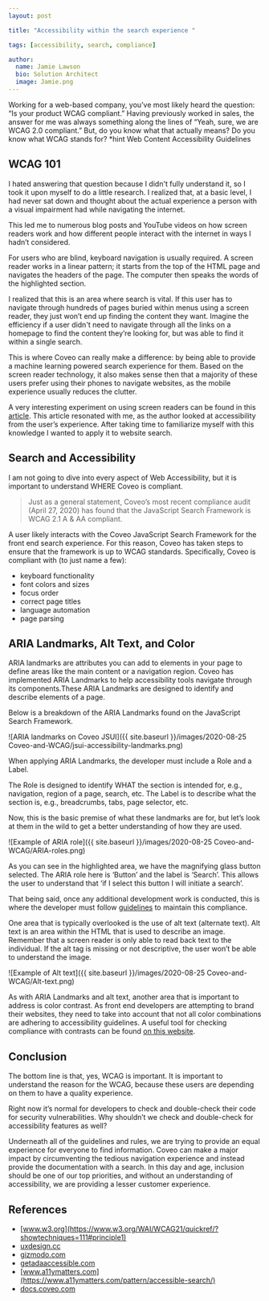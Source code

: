 ```yaml
---
layout: post

title: "Accessibility within the search experience "

tags: [accessibility, search, compliance]

author:
  name: Jamie Lawson
  bio: Solution Architect
  image: Jamie.png
---
```

Working for a web-based company, you’ve most likely heard the question: “Is your product WCAG compliant.” Having previously worked in sales, the answer for me was always something along the lines of “Yeah, sure, we are WCAG 2.0 compliant.” But, do you know what that actually means? Do you know what WCAG stands for? *hint Web Content Accessibility Guidelines

<!-- more -->

## WCAG 101

I hated answering that question because I didn't fully understand it, so I took it upon myself to do a little research. I realized that, at a basic level, I had never sat down and thought about the actual experience a person with a visual impairment had while navigating the internet.

This led me to numerous blog posts and YouTube videos on how screen readers work and how different people interact with the internet in ways I hadn’t considered. 

For users who are blind, keyboard navigation is usually required. A screen reader works in a linear pattern; it starts from the top of the HTML page and navigates the headers of the page. The computer then speaks the words of the highlighted section.

I realized that this is an area where search is vital. If this user has to navigate through hundreds of pages buried within menus using a screen reader, they just won’t end up finding the content they want. Imagine the efficiency if a user didn't need to navigate through all the links on a homepage to find the content they’re looking for, but was able to find it within a single search. 

This is where Coveo can really make a difference: by being able to provide a machine learning powered search experience for them. Based on the screen reader technology, it also makes sense then that a majority of these users prefer using their phones to navigate websites, as the mobile experience usually reduces the clutter.

A very interesting experiment on using screen readers can be found in this [article](https://www.smashingmagazine.com/2018/12/voiceover-screen-reader-web-apps/). This article resonated with me, as the author looked at accessibility from the user’s experience. After taking time to familiarize myself with this knowledge I wanted to apply it to website search.

## Search and Accessibility

I am not going to dive into every aspect of Web Accessibility, but it is important to understand WHERE Coveo is compliant. 
> Just as a general statement, Coveo’s most recent compliance audit (April 27, 2020) has found that the JavaScript Search Framework is WCAG 2.1 A & AA compliant.

A user likely interacts with the Coveo JavaScript Search Framework for the front end search experience. For this reason, Coveo has taken steps to ensure that the framework is up to WCAG standards. Specifically, Coveo is compliant with (to just name a few):

- keyboard functionality
- font colors and sizes
- focus order
- correct page titles
- language automation 
- page parsing

## ARIA Landmarks, Alt Text, and Color

ARIA landmarks are attributes you can add to elements in your page to define areas like the main content or a navigation region. Coveo has implemented ARIA Landmarks to help accessibility tools navigate through its components.These ARIA Landmarks are designed to identify and describe elements of a page.

Below is a breakdown of the ARIA Landmarks found on the JavaScript Search Framework.

![ARIA landmarks on Coveo JSUI]({{ site.baseurl }}/images/2020-08-25 Coveo-and-WCAG/jsui-accessibility-landmarks.png)

When applying ARIA Landmarks, the developer must include a Role and a Label.

The Role is designed to identify WHAT the section is intended for, e.g., navigation, region of a page, search, etc. The Label is to describe what the section is, e.g., breadcrumbs, tabs, page selector, etc. 

Now, this is the basic premise of what these landmarks are for, but let’s look at them in the wild to get a better understanding of how they are used.

![Example of ARIA role]({{ site.baseurl }}/images/2020-08-25 Coveo-and-WCAG/ARIA-roles.png)

As you can see in the highlighted area, we have the magnifying glass button selected. The ARIA role here is ‘Button’ and the label is ‘Search’. This allows the user to understand that ‘if I select this button I will initiate a search’.

That being said, once any additional development work is conducted, this is where the developer must follow [guidelines](https://www.w3.org/WAI/WCAG21/quickref/) to maintain this compliance.

One area that is typically overlooked is the use of alt text (alternate text). Alt text is an area within the HTML that is used to describe an image. Remember that a screen reader is only able to read back text to the individual. If the alt tag is missing or not descriptive, the user won’t be able to understand the image.

![Example of Alt text]({{ site.baseurl }}/images/2020-08-25 Coveo-and-WCAG/Alt-text.png)

As with ARIA Landmarks and alt text, another area that is important to address is color contrast. As front end developers are attempting to brand their websites, they need to take into account that not all color combinations are adhering to accessibility guidelines. A useful tool for checking compliance with contrasts can be found [on this website](https://snook.ca/technical/colour_contrast/colour.html#fg=01A982,bg=FFFFFF).

## Conclusion

The bottom line is that, yes, WCAG is important. It is important to understand the reason for the WCAG, because these users are depending on them to have a quality experience.

Right now it’s normal for developers to check and double-check their code for security vulnerabilities. Why shouldn’t we check and double-check for accessibility features as well? 

Underneath all of the guidelines and rules, we are trying to provide an equal experience for everyone to find information. Coveo can make a major impact by circumventing the tedious navigation experience and instead provide the documentation with a search. In this day and age, inclusion should be one of our top priorities, and without an understanding of accessibility, we are providing a lesser customer experience.

## References
- [www.w3.org](https://www.w3.org/WAI/WCAG21/quickref/?showtechniques=111#principle1)
- [uxdesign.cc](https://uxdesign.cc/how-visually-impaired-people-navigate-the-web-7f9eab9d9c37)
- [gizmodo.com](https://gizmodo.com/giz-explains-how-blind-people-see-the-internet-5620079)
- [getadaaccessible.com](https://getadaaccessible.com/ada-website/)
- [www.a11ymatters.com](https://www.a11ymatters.com/pattern/accessible-search/)
- [docs.coveo.com](https://docs.coveo.com/en/2666/javascript-search-framework/adding-ARIA-landmarks)